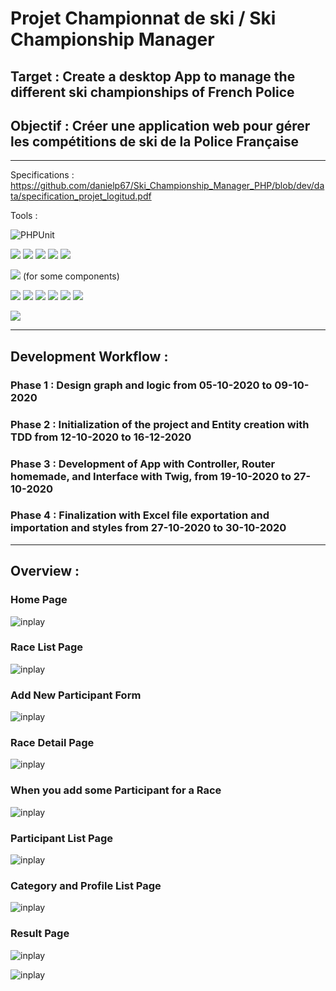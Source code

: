 # Projet Championnat de ski / Ski Championship Manager

## Target : Create a desktop App to manage the different ski championships of French Police

## Objectif : Créer une application web pour gérer les compétitions de ski de la Police Française

---
Specifications : https://github.com/danielp67/Ski_Championship_Manager_PHP/blob/dev/data/specification_projet_logitud.pdf

Tools :

![PHPUnit](https://github.com/danielp67/Ski_Championship_Manager_PHP/workflows/CI/badge.svg?branch=dev)

![](https://img.shields.io/badge/Code-Php-informational?style=flat&logo=php&logoColor=white&color=2bbc8a)
![](https://img.shields.io/badge/Code-Javascript-informational?style=flat&logo=javascript&logoColor=white&color=2bbc8a)
![](https://img.shields.io/badge/Code-Bootstrap-informational?style=flat&logo=bootstrap&logoColor=white&color=2bbc8a)
![](https://img.shields.io/badge/Code-Html-informational?style=flat&logo=html&logoColor=white&color=2bbc8a)
![](https://img.shields.io/badge/Code-Css-informational?style=flat&logo=css&logoColor=white&color=2bbc8a)


![](https://img.shields.io/badge/Framework-Symfony-informational?style=flat&logo=symfony&logoColor=white&color=0088ff)
(for some components)

![](https://img.shields.io/badge/Tools-PhpUnit-informational?style=flat&logo=phpunit&logoColor=white&color=FFA500)
![](https://img.shields.io/badge/Tools-Mysql-informational?style=flat&logo=mysql&logoColor=white&color=FFA500)
![](https://img.shields.io/badge/Tools-Git-informational?style=flat&logo=git&logoColor=white&color=FFA500)
![](https://img.shields.io/badge/Tools-GitHub-informational?style=flat&logo=github&logoColor=white&color=FFA500)
![](https://img.shields.io/badge/Tools-UML-informational?style=flat&logo=uml&logoColor=white&color=FFA500)
![](https://img.shields.io/badge/Tools-AdobeXd-informational?style=flat&logo=adobe&logoColor=white&color=FFA500)

![](https://img.shields.io/badge/Editor-PhpStorm-informational?style=flat&logo=phpstorm&logoColor=white&color=ee82ee)

---
## Development Workflow :

### Phase 1 : Design graph and logic from 05-10-2020 to  09-10-2020

### Phase 2 : Initialization of the project and Entity creation with TDD from 12-10-2020 to 16-12-2020

### Phase 3 : Development of App with Controller, Router homemade, and Interface with Twig, from 19-10-2020 to 27-10-2020

### Phase 4 : Finalization with Excel file exportation and importation and styles from 27-10-2020 to 30-10-2020


---
## Overview :

### Home Page
![inplay](data/screenshot/Image1.png)


### Race List Page
![inplay](data/screenshot/Image2.png)

### Add New Participant Form
![inplay](data/screenshot/Image9.png)


### Race Detail Page
![inplay](data/screenshot/Image8.png)

### When you add some Participant for a Race
![inplay](data/screenshot/Image5.png)

### Participant List Page
![inplay](data/screenshot/Image3.png)


### Category and Profile List Page
![inplay](data/screenshot/Image4.png)


### Result Page

![inplay](data/screenshot/Image6.png)

![inplay](data/screenshot/Image7.png)



